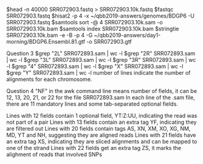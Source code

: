 $head -n 40000 SRR072903.fastq > SRR072903.10k.fastq
$fastqc SRR072903.fastq
$hisat2 -p 4 -x ~/qbb2019-answers/genomes/BDGP6 -U SRR072903.fastq
$samtools sort -@ 4 SRR072903.10k.sam -o SRR072903.10k.bam
$samtools index SRR072903.10k.bam
$stringtie SRR072903.10k.bam -e -B -p 4 -G ~/qbb2019-answers/day1-morning/BDGP6.Ensembl.81.gtf -o SRR072903.gtf


Question 3
$grep "2L" SRR072893.sam | wc -l
$grep "2R" SRR072893.sam | wc -l
$grep "3L" SRR072893.sam | wc -l
$grep "3R" SRR072893.sam | wc -l
$grep "4" SRR072893.sam | wc -l
$grep "X" SRR072893.sam | wc -l
$grep "Y" SRR072893.sam | wc -l
number of lines indicate the number of alignments for each chromosome.


Question 4
"NF" in the awk command line means number of fields, it can be 12, 13, 20, 21, or 22 for the file SRR072893.sam
In each line of the .sam file, there are 11 mandatory lines and some tab-separated optional fields.

Lines with 12 fields contain 1 optional field, YT:Z:UU, indicating the read was not part of a pair
Lines with 13 fields contain an extra tag YF, indicating they are filtered out
Lines with 20 fields contain tags AS, XN, XM, XO, XG, NM, MD, YT and NH, suggesting they are aligned reads
Lines with 21 fields have an extra tag XS, indicating they are sliced alignments and can be mapped to one of the strand
Lines with 22 fields get an extra tag ZS, it marks the alighment of reads that involved SNPs